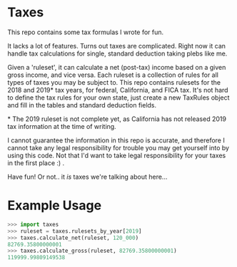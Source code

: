 Taxes
=====

This repo contains some tax formulas I wrote for fun.


It lacks a lot of features. Turns out taxes are complicated.
Right now it can handle tax calculations for single, standard deduction taking plebs like me.


Given a 'ruleset', it can calculate a net (post-tax) income based on a given gross income, and vice versa.
Each ruleset is a collection of rules for all types of taxes you may be subject to. 
This repo contains rulesets for the 2018 and 2019\* tax years, for federal, California, and FICA tax. 
It's not hard to define the tax rules for your own state, just create a new TaxRules object and fill in the tables and standard deduction fields.


\* The 2019 ruleset is not complete yet, as California has not released 2019 tax information at the time of writing.


I cannot guarantee the information in this repo is accurate, and therefore I cannot take any legal responsibility for trouble you may get yourself into by using this code. 
Not that I'd want to take legal responsibility for your taxes in the first place :) .


Have fun! Or not.. it _is_ taxes we're talking about here...


Example Usage
=============

```python
>>> import taxes
>>> ruleset = taxes.rulesets_by_year[2019]
>>> taxes.calculate_net(ruleset, 120_000)
82769.35800000001
>>> taxes.calculate_gross(ruleset, 82769.35800000001)
119999.99809149538
```

